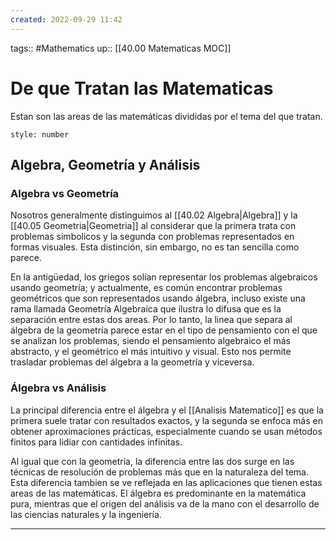 ```yaml
---
created: 2022-09-29 11:42
---
```

tags:: #Mathematics 
up:: [[40.00 Matematicas MOC]]
# De que Tratan las Matematicas
Estan son las areas de las matemáticas divididas por el tema del que tratan.

```toc
style: number
```

## Algebra, Geometría y Análisis
### Algebra vs Geometría
Nosotros generalmente distinguimos al [[40.02 Algebra|Algebra]] y la [[40.05 Geometria|Geometria]] al considerar que la primera trata con problemas simbolicos y la segunda con problemas representados en formas visuales. Esta distinción, sin embargo, no es tan sencilla como parece. 

En la antigüedad, los griegos solían representar los problemas algebraicos usando geometría; y actualmente, es común encontrar problemas geométricos que son representados usando álgebra, incluso existe una rama llamada Geometría Algebraica que ilustra lo difusa que es la separación entre estas dos areas. Por lo tanto, la linea que separa al álgebra de la geometría parece estar en el tipo de pensamiento con el que se analizan los problemas, siendo el pensamiento algebraico el más abstracto, y el  geométrico el más intuitivo y visual. Esto nos permite trasladar problemas del álgebra a la geometría y viceversa.

### Álgebra vs Análisis
La principal diferencia entre el álgebra y el [[Analisis Matematico]] es que la primera suele tratar con resultados exactos, y la segunda se enfoca más en obtener aproximaciones prácticas, especialmente cuando se usan métodos finitos para lidiar con cantidades infinitas. 

Al igual que con la geometría, la diferencia entre las dos surge en las técnicas de resolución de problemas más que en la naturaleza del tema. Esta diferencia tambien se ve reflejada en las aplicaciones que tienen estas areas de las matemáticas. El álgebra es predominante en la matemática pura, mientras que el origen del análisis va de la mano con el desarrollo de las ciencias naturales y la ingeniería.
___
